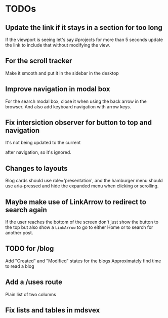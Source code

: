 # TODOs

## Update the link if it stays in a section for too long

If the viewport is seeing let's say #projects for more than 5 seconds update the
link to include that without modifying the view.

## For the scroll tracker

Make it smooth and put it in the sidebar in the desktop

## Improve navigation in modal box

For the search modal box, close it when using the back arrow in the browser. And
also add keyboard navigation with arrow keys.

## Fix intersiction observer for button to top and navigation

It's not being updated to the current <main> after navigation, so it's ignored.

## Changes to layouts

Blog cards should use role='presentation', and the hamburger menu should use
aria-pressed and hide the expanded menu when clicking or scrolling.

## Maybe make use of LinkArrow to redirect to search again

If the user reaches the bottom of the screen don't just show the button to the
top but also show a `LinkArrow` to go to either Home or to search for another post.

## TODO for /blog

Add "Created" and "Modified" states for the blogs
Approximately find time to read a blog

## Add a /uses route

Plain list of two columns

## Fix lists and tables in mdsvex
